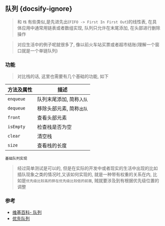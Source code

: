 ## 队列 {docsify-ignore}

> 和 `栈` 有些类似,是先进先出(`FIFO -> First In First Out`)的线性表, 在具体应用中通常用链表或者数组实现, 队列只允许在末尾添加, 在头部进行删除操作

> 对应生活中的例子呢就很多了, 像以前火车站买票或者超市结账(理解一个窗口就是一个单链队列)

### 功能

> 对比栈的话, 这里也需要有几个基础的功能, 如下

| 方法及属性 | 描述                     |
| ---------- | ------------------------ |
| `enqueue`  | 队列末尾添加, 简称`入队` |
| `dequeue`  | 移除头部元素, 简称`出队` |
| `front`    | 查看头部元素             |
| `isEmpty`  | 检查栈是否为空           |
| `clear`    | 清空栈                   |
| `size`     | 查看栈的长度             |

`基础队列实现`

[](Queue.js ' :include :type=code')

> 经过简单测试是可以的, 但是在实际的开发中或者现实的生活中出现的比如插队现象之类的情况时,又该如何实现的, 就是一种带有权重的关系在内, 比如是`优先级比较高的排在优先级比较低的前面`, 贼就要涉及到有根据优先级位置的调整



### 参考

- [维基百科- 队列](https://zh.wikipedia.org/wiki/%E9%98%9F%E5%88%97)
- [优先队列](https://zh.wikipedia.org/wiki/%E4%BC%98%E5%85%88%E9%98%9F%E5%88%97)
